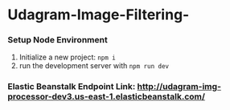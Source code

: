 # Udagram-Image-Filtering-

### Setup Node Environment
1) Initialize a new project: `npm i`
2) run the development server with `npm run dev`

### Elastic Beanstalk Endpoint Link: http://udagram-img-processor-dev3.us-east-1.elasticbeanstalk.com/

